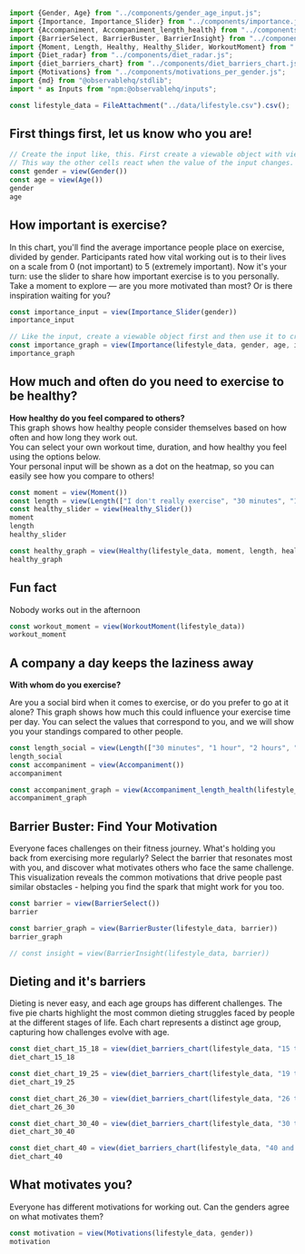 ```js
import {Gender, Age} from "../components/gender_age_input.js";
import {Importance, Importance_Slider} from "../components/importance.js";
import {Accompaniment, Accompaniment_length_health} from "../components/accompaniment.js";
import {BarrierSelect, BarrierBuster, BarrierInsight} from "../components/barrier_buster.js";
import {Moment, Length, Healthy, Healthy_Slider, WorkoutMoment} from "../components/health.js";
import {Diet_radar} from "../components/diet_radar.js";
import {diet_barriers_chart} from "../components/diet_barriers_chart.js";
import {Motivations} from "../components/motivations_per_gender.js";
import {md} from "@observablehq/stdlib";
import * as Inputs from "npm:@observablehq/inputs";
```

```js
const lifestyle_data = FileAttachment("../data/lifestyle.csv").csv();
```
## First things first, let us know who you are!

```js
// Create the input like, this. First create a viewable object with view() and then use the viewable object to create the input.
// This way the other cells react when the value of the input changes.
const gender = view(Gender())
const age = view(Age())
gender
age
```

## How important is exercise?

In this chart, you'll find the average importance people place on exercise, divided by gender.
Participants rated how vital working out is to their lives on a scale from 0 (not important) to 5 (extremely important).
Now it's your turn: use the slider to share how important exercise is to you personally.
Take a moment to explore — are you more motivated than most? Or is there inspiration waiting for you?

```js
const importance_input = view(Importance_Slider(gender))
importance_input
```


```js
// Like the input, create a viewable object first and then use it to create the chart. That way it reacts to changes from the input
const importance_graph = view(Importance(lifestyle_data, gender, age, importance_input))
importance_graph
```

## How much and often do you need to exercise to be healthy?

**How healthy do you feel compared to others?**  
This graph shows how healthy people consider themselves based on how often and how long they work out.  
You can select your own workout time, duration, and how healthy you feel using the options below.  
Your personal input will be shown as a dot on the heatmap, so you can easily see how you compare to others!


```js
const moment = view(Moment())
const length = view(Length(["I don't really exercise", "30 minutes", "1 hour", "2 hours", "3 hours and above"]))
const healthy_slider = view(Healthy_Slider())
moment
length
healthy_slider
```

```js
const healthy_graph = view(Healthy(lifestyle_data, moment, length, healthy_slider))
healthy_graph
```

## Fun fact
Nobody works out in the afternoon

```js
const workout_moment = view(WorkoutMoment(lifestyle_data))
workout_moment
```

## A company a day keeps the laziness away

**With whom do you exercise?**

Are you a social bird when it comes to exercise, or do you prefer to go at it alone?
This graph shows how much this could influence your exercise time per day.
You can select the values that correspond to you, and we will show you your standings compared to other people.

```js
const length_social = view(Length(["30 minutes", "1 hour", "2 hours", "3 hours and above"]))
length_social
const accompaniment = view(Accompaniment())
accompaniment
```

```js
const accompaniment_graph = view(Accompaniment_length_health(lifestyle_data, accompaniment, length_social))
accompaniment_graph
```

## Barrier Buster: Find Your Motivation

Everyone faces challenges on their fitness journey. What's holding you back from exercising more regularly?
Select the barrier that resonates most with you, and discover what motivates others who face the same challenge.
This visualization reveals the common motivations that drive people past similar obstacles - helping you find the spark that might work for you too.

```js
const barrier = view(BarrierSelect())
barrier
```

```js
const barrier_graph = view(BarrierBuster(lifestyle_data, barrier))
barrier_graph
```

```js
// const insight = view(BarrierInsight(lifestyle_data, barrier))
```

## Dieting and it's barriers

Dieting is never easy, and each age groups has different challenges.
The five pie charts highlight the most common dieting struggles faced by people at the different stages of life.
Each chart represents a distinct age group, capturing how challenges evolve with age.

```js
const diet_chart_15_18 = view(diet_barriers_chart(lifestyle_data, "15 to 18", age))
diet_chart_15_18

const diet_chart_19_25 = view(diet_barriers_chart(lifestyle_data, "19 to 25", age))
diet_chart_19_25

const diet_chart_26_30 = view(diet_barriers_chart(lifestyle_data, "26 to 30", age))
diet_chart_26_30

const diet_chart_30_40 = view(diet_barriers_chart(lifestyle_data, "30 to 40", age))
diet_chart_30_40

const diet_chart_40 = view(diet_barriers_chart(lifestyle_data, "40 and above", age))
diet_chart_40
```

## What motivates you?

Everyone has different motivations for working out. Can the genders agree on what motivates them?

```js
const motivation = view(Motivations(lifestyle_data, gender))
motivation
```